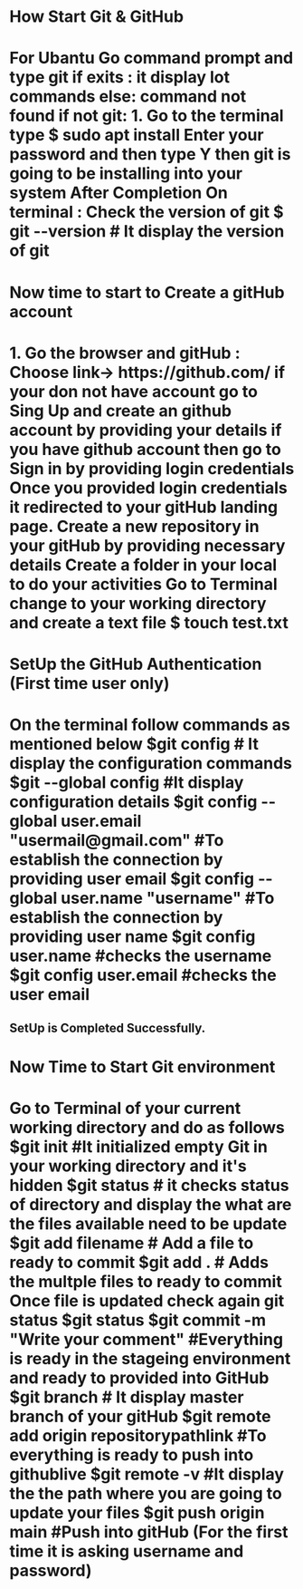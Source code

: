 <h1>How Start Git & GitHub<h1>
For Ubantu
Go command prompt and type git
	if exits :
		it display lot commands
	else:
		command not found
if not git:
	1. Go to the terminal type $ sudo apt install
		Enter your password and then type Y then git is going to be installing into your system
After Completion
	On terminal : Check the version of git $ git --version   # It display the version of git
<h1>Now time to start to Create a  gitHub account<h1>
	1. Go the browser and gitHub	: Choose link-> https://github.com/
		if your don not have account go to Sing Up and create an github account by providing your details
		if you have github account then go to Sign in by providing login credentials 
	Once you provided login credentials it redirected to your gitHub landing page.
Create a new repository in your gitHub by providing necessary details 
Create a folder in your local to do your activities
	Go to Terminal change to your working directory and create a text file $ touch test.txt

<h1>SetUp the GitHub Authentication (First time user only)<h1>
On the terminal follow commands as mentioned below
	$git config    # It display the configuration commands
	$git --global config  #It display configuration details
	$git config --global user.email "usermail@gmail.com" 	#To establish the connection by providing user email
	$git config --global user.name "username" 		#To establish the connection by providing user name
	$git config user.name    #checks the username
	$git config user.email   #checks the user email

<h2>SetUp is Completed Successfully.<h2>

<h1>Now Time to Start Git environment<h1>
	Go to Terminal of your current working directory and do as follows
	$git init   #It initialized empty Git in your working directory and it's hidden
	$git status  # it checks status of directory and display the what are the files available need to be update
	$git add filename	# Add a file to ready to commit 
	$git add .    		# Adds the multple files to ready to commit
	Once file is updated check again git status   $git status 
	$git commit -m "Write your comment"         #Everything is ready in the stageing environment and ready to provided into GitHub
	$git branch 		# It display master branch of your gitHub
	$git remote add origin repositorypathlink      #To everything is ready to push into githublive
	$git remote -v     #It display the the path where you are going to update your files
	$git push origin main #Push into gitHub   (For the first time it is asking username and password)

